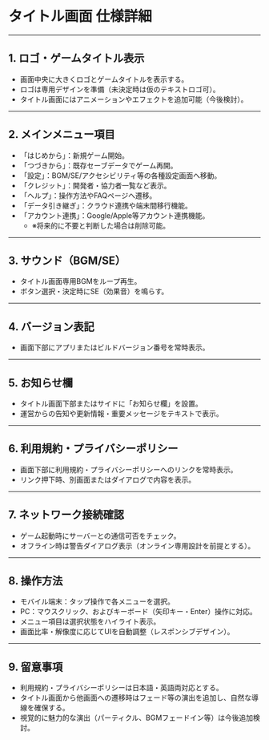 # タイトル画面 仕様詳細

---

## 1. ロゴ・ゲームタイトル表示

- 画面中央に大きくロゴとゲームタイトルを表示する。
- ロゴは専用デザインを準備（未決定時は仮のテキストロゴ可）。
- タイトル画面にはアニメーションやエフェクトを追加可能（今後検討）。

---

## 2. メインメニュー項目

- 「はじめから」：新規ゲーム開始。
- 「つづきから」：既存セーブデータでゲーム再開。
- 「設定」：BGM/SE/アクセシビリティ等の各種設定画面へ移動。
- 「クレジット」：開発者・協力者一覧など表示。
- 「ヘルプ」：操作方法やFAQページへ遷移。
- 「データ引き継ぎ」：クラウド連携や端末間移行機能。
- 「アカウント連携」：Google/Apple等アカウント連携機能。
  - ※将来的に不要と判断した場合は削除可能。

---

## 3. サウンド（BGM/SE）

- タイトル画面専用BGMをループ再生。
- ボタン選択・決定時にSE（効果音）を鳴らす。

---

## 4. バージョン表記

- 画面下部にアプリまたはビルドバージョン番号を常時表示。

---

## 5. お知らせ欄

- タイトル画面下部またはサイドに「お知らせ欄」を設置。
- 運営からの告知や更新情報・重要メッセージをテキストで表示。

---

## 6. 利用規約・プライバシーポリシー

- 画面下部に利用規約・プライバシーポリシーへのリンクを常時表示。
- リンク押下時、別画面またはダイアログで内容を表示。

---

## 7. ネットワーク接続確認

- ゲーム起動時にサーバーとの通信可否をチェック。
- オフライン時は警告ダイアログ表示（オンライン専用設計を前提とする）。

---

## 8. 操作方法

- モバイル端末：タップ操作で各メニューを選択。
- PC：マウスクリック、およびキーボード（矢印キー・Enter）操作に対応。
- メニュー項目は選択状態をハイライト表示。
- 画面比率・解像度に応じてUIを自動調整（レスポンシブデザイン）。

---

## 9. 留意事項

- 利用規約・プライバシーポリシーは日本語・英語両対応とする。
- タイトル画面から他画面への遷移時はフェード等の演出を追加し、自然な導線を確保する。
- 視覚的に魅力的な演出（パーティクル、BGMフェードイン等）は今後追加検討。